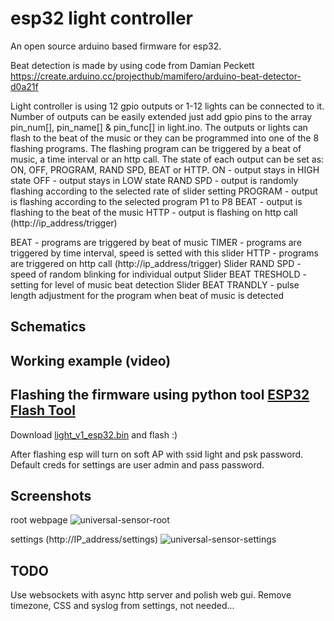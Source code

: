 # esp32 light controller

An open source arduino based firmware for esp32. 

Beat detection is made by using code from Damian Peckett https://create.arduino.cc/projecthub/mamifero/arduino-beat-detector-d0a21f

Light controller is using 12 gpio outputs or 1-12 lights can be connected to it. Number of outputs can be easily extended just add gpio pins to the array pin_num[], pin_name[] & pin_func[] in light.ino.
The outputs or lights can flash to the beat of the music or they can be programmed into one of the 8 flashing programs. The flashing program can be triggered by a beat of music, a time interval or an http call. The state of each output can be set as: ON, OFF, PROGRAM, RAND SPD, BEAT or HTTP.
ON - output stays in HIGH state
OFF - output stays in LOW state
RAND SPD - output is randomly flashing according to the selected rate of slider setting
PROGRAM - output is flashing according to the selected program P1 to P8
BEAT - output is flashing to the beat of the music
HTTP - output is flashing on http call (http://ip_address/trigger)

BEAT - programs are triggered by beat of music
TIMER - programs are triggered by time interval, speed is setted with this slider 
HTTP - programs are triggered on http call (http://ip_address/trigger)
Slider RAND SPD - speed of random blinking for individual output
Slider BEAT TRESHOLD - setting for level of music beat detection
Slider BEAT TRANDLY - pulse length adjustment for the program when beat of music is detected 

## Schematics


## Working example (video)


## Flashing the firmware using python tool <a href="https://github.com/hanhdt/esp32-flash-tool">ESP32 Flash Tool</a>

Download <a href="https://github.com/ciberp/esp32-universal-sensor/raw/master/light.bin">light_v1_esp32.bin</a> and flash :)

After flashing esp will turn on soft AP with ssid light and psk password. Default creds for settings are user admin and pass password.

## Screenshots
root webpage
![universal-sensor-root](screenshoot-root.png)

settings (http://IP_address/settings)
![universal-sensor-settings](screenshoot-settings.png)

## TODO

Use websockets with async http server and polish web gui. Remove timezone, CSS and syslog from settings, not needed...
